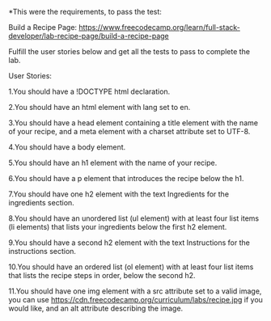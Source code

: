 *This were the requirements, to pass the test:

Build a Recipe Page: https://www.freecodecamp.org/learn/full-stack-developer/lab-recipe-page/build-a-recipe-page

Fulfill the user stories below and get all the tests to pass to complete the lab.

User Stories:

1.You should have a !DOCTYPE html declaration.

2.You should have an html element with lang set to en.

3.You should have a head element containing a title element with the name of your recipe, and a meta element with a charset attribute set to UTF-8.

4.You should have a body element.

5.You should have an h1 element with the name of your recipe.

6.You should have a p element that introduces the recipe below the h1.

7.You should have one h2 element with the text Ingredients for the ingredients section.

8.You should have an unordered list (ul element) with at least four list items (li elements) that lists your ingredients below the first h2 element.

9.You should have a second h2 element with the text Instructions for the instructions section.

10.You should have an ordered list (ol element) with at least four list items that lists the recipe steps in order, below the second h2.

11.You should have one img element with a src attribute set to a valid image, you can use https://cdn.freecodecamp.org/curriculum/labs/recipe.jpg if you would like, and an alt attribute describing the image.
